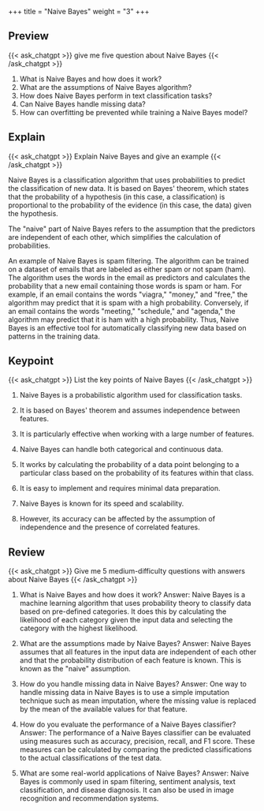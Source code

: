+++
title = "Naive Bayes"
weight = "3"
+++
## Preview
{{< ask_chatgpt >}}
give me five question about Naive Bayes
{{< /ask_chatgpt >}}

1. What is Naive Bayes and how does it work?
2. What are the assumptions of Naive Bayes algorithm?
3. How does Naive Bayes perform in text classification tasks?
4. Can Naive Bayes handle missing data?
5. How can overfitting be prevented while training a Naive Bayes model?   

## Explain
{{< ask_chatgpt >}}
Explain Naive Bayes and give an example
{{< /ask_chatgpt >}}

Naive Bayes is a classification algorithm that uses probabilities to predict the classification of new data. It is based on Bayes' theorem, which states that the probability of a hypothesis (in this case, a classification) is proportional to the probability of the evidence (in this case, the data) given the hypothesis.

The "naive" part of Naive Bayes refers to the assumption that the predictors are independent of each other, which simplifies the calculation of probabilities. 

An example of Naive Bayes is spam filtering. The algorithm can be trained on a dataset of emails that are labeled as either spam or not spam (ham). The algorithm uses the words in the email as predictors and calculates the probability that a new email containing those words is spam or ham. For example, if an email contains the words "viagra," "money," and "free," the algorithm may predict that it is spam with a high probability. Conversely, if an email contains the words "meeting," "schedule," and "agenda," the algorithm may predict that it is ham with a high probability. Thus, Naive Bayes is an effective tool for automatically classifying new data based on patterns in the training data.   

## Keypoint
{{< ask_chatgpt >}}
List the key points of Naive Bayes
{{< /ask_chatgpt >}}

1. Naive Bayes is a probabilistic algorithm used for classification tasks.

2. It is based on Bayes' theorem and assumes independence between features.

3. It is particularly effective when working with a large number of features.

4. Naive Bayes can handle both categorical and continuous data.

5. It works by calculating the probability of a data point belonging to a particular class based on the probability of its features within that class.

6. It is easy to implement and requires minimal data preparation.

7. Naive Bayes is known for its speed and scalability.

8. However, its accuracy can be affected by the assumption of independence and the presence of correlated features.   

## Review
{{< ask_chatgpt >}}
Give me 5 medium-difficulty questions with answers about Naive Bayes
{{< /ask_chatgpt >}}

1. What is Naive Bayes and how does it work?
Answer: Naive Bayes is a machine learning algorithm that uses probability theory to classify data based on pre-defined categories. It does this by calculating the likelihood of each category given the input data and selecting the category with the highest likelihood.

2. What are the assumptions made by Naive Bayes?
Answer: Naive Bayes assumes that all features in the input data are independent of each other and that the probability distribution of each feature is known. This is known as the "naive" assumption.

3. How do you handle missing data in Naive Bayes?
Answer: One way to handle missing data in Naive Bayes is to use a simple imputation technique such as mean imputation, where the missing value is replaced by the mean of the available values for that feature.

4. How do you evaluate the performance of a Naive Bayes classifier?
Answer: The performance of a Naive Bayes classifier can be evaluated using measures such as accuracy, precision, recall, and F1 score. These measures can be calculated by comparing the predicted classifications to the actual classifications of the test data.

5. What are some real-world applications of Naive Bayes?
Answer: Naive Bayes is commonly used in spam filtering, sentiment analysis, text classification, and disease diagnosis. It can also be used in image recognition and recommendation systems.   


